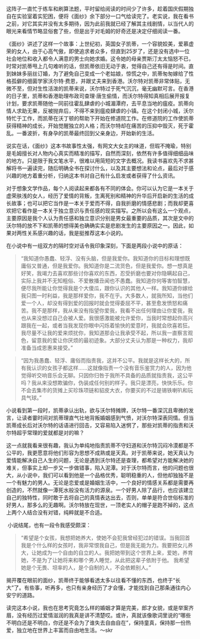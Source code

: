 ​	这阵子一直忙于练车和刷算法题，平时留给阅读的时间少了许多，趁着国庆假期独自在实验室着实犯困，便将《面纱》余下部分一口气给读完了。老实说，我在看书之前，对它其实并没有太多期待，因为此前我就已经了解其主线剧情，以当代人的眼光来看情节略显俗套了些，但是出于对毛姆的好奇还是决定仔细阅读一番。

​	《面纱》讲述了这样一个故事：上世纪初，英国女子凯蒂，一个容貌姣美，爱慕虚荣的女人，由于心高气傲，即使追求者众多，但直到25岁了，还是没有选中一位社会地位和收入都令人满意的男士向她求婚。这令她的母亲贾斯汀太太恼怒不已，时常对凯蒂甩上几句难听的话，但凯蒂依旧无动于衷，觉得自己还有得是时间。直到妹妹多丽丝订婚，为了避免自己变成一个老姑娘，惊慌之中，凯蒂匆匆嫁给了性格孤僻的细菌学家沃尔特·费恩，并跟丈夫来到香港。沃尔特对凯蒂非常体贴，无微不至，但对生性活泼的凯蒂来说，沃尔特过于死气沉沉，毫无幽默可言。在香港的日子里，凯蒂和香港助理布政司查理·唐生偷情，而沃尔特得知真相后展开报复计划，要求凯蒂随他一同前往霍乱肆虐的小城湄潭府，去平息当地的瘟疫。凯蒂向情人求助无果，反被抛弃后，不得不来到瘟疫肆虐的小镇。在这个封闭小城，沃尔特忙于工作，而凯蒂在沃丁顿的帮助下开始在修道院工作。在修道院的工作使凯蒂获得精神的成长，开始觉醒独立的人格；而沃尔特却在痛苦的压抑中毁灭，死于霍乱。一番波折，有身孕的凯蒂最终回到父亲身边，开始新的生活。

​	说实在话，《面纱》这本书故事性太强，有网文大女主的味道，但瑕不掩瑜，特别是毛姆擅长对人物内心真实而精准的描写，自然而深刻，依然有许多值得细细品味的地方。只是限于我文笔水平，很难以用简短的文字去概况。我读书喜欢先不求甚解将书一遍读完，随后明确全书在探讨什么，以及其主要想法和论点，最后对于感兴趣的地方着重分析，归纳这本书对自己有什么启发或者获得了什么资讯。

​	对于想象文学作品，每个人阅读起来都各有不同的体会。你可以认为它是一本关于虚荣肤浅的女人，经历了爱情的背叛，生离死别和精神的升华后开启新的生活的成长故事；也可以把它当作是一本关于爱而不得，自我折磨的情感悲剧；而我却更喜欢把它看作是一本关于独立意识与责任感的现实描写。之所以会有这么一个观点，主要原因是我个人认为责任感和独立意识分别是男女最重要的品质，其次是文中的沃尔特的放不下和凯蒂的想得美也确确实实是悲剧发生的主要原因之一。因此，如果对两性关系感兴趣的话，我是挺推荐这本小说的。

​	在小说中有一组双方的隔时空对话令我印象深刻，下面是两段小说中的原话：

> “我知道你愚蠢、轻浮、没有头脑，但是我爱你。我知道你的目标和理想既庸俗又普通，但是我爱你。我知道你是二流货色，但是我爱你。想一想真是好笑，我竭力去喜欢那些讨你喜欢的东西，忍受折磨也要对你隐瞒起自己，实际上我并不无知粗俗、不爱散播丑闻也不愚蠢。我知道你何等害怕智慧，便尽我所能让你觉得我是个大傻瓜，跟你认识的其他人一样。我知道你嫁给我只图一时利益，我是那样爱你，我不在乎。大多数人，就我所知，当他们爱一个人，却没有得到爱的回报时就会觉得委屈不平，甚至愈发愤怒和痛苦。我不是那样，我从来没有指望你爱我，我看不出任何理由让你爱我，我也从来没想过自己会被人爱。我很感激能被允许爱你，当我时常想起你高兴跟我在一起，或者当我发现你眼中闪烁着愉快的爱意时，我就会欣喜若狂。我尽量不让我的爱来烦扰你，我知道那会让我承受不起，所以我一直察言观色，留意我的爱让你厌烦的最初迹象。大部分丈夫认为那是一种权力，我却准备当成恩惠来接受。”
>

> “因为我愚蠢、轻浮、庸俗而指责我，这并不公平。我就是这样长大的，所有我认识的女孩子都这样……这就像指责一个没有音乐鉴赏力的人，因为他觉得听交响音乐会无聊。只因你归咎于我所不具备的品质就指责我，这公平吗？我从来没想欺骗你，伪装成任何别的样子。我只是漂亮，快快乐乐。你不会去集市的货摊上买珍珠项链和貂皮大衣，你要买的不过是锡铁喇叭和玩具气球。”

​	小说看到第一段时，凯蒂承认出轨，欲与沃尔特摊牌，沃尔特一番深沉且卑微的发言，让读者霎时间对凯蒂理直气壮地背叛婚姻感到气愤，对沃尔特深表同情。但当凯蒂成长后对沃尔特的话语进行回击，又容易陷入迷惘了，那些对凯蒂的指责和沃尔特超乎常理的爱就都是对的嘛？

​	这一点就我看来很有趣，我认为单纯地指责凯蒂不守妇道和沃尔特沉闷冷漠都是不公平的，我更愿意将他们形容为思想不成熟或是天真。对于凯蒂来说，她天真认为爱情能解决自己人生的问题，无论是遇到沃尔特还是查理，都希望对方能解决她的难关，但事实上却一步又一步做错事，陷入泥潭。对于沃尔特而言，他的问题也很大，从小说中，我们可以看到他是一个品格优秀，聪明稳重的人，但他却独独不是一个有魅力的男人。无论是恋爱或是婚姻生活中，一个良好的情感关系都是需要再创造的，不然就像一潭死水般没有活力的源泉。一个好男人除了品行，也应该建立自己的独特性，同时敢于去将自己的真情表达出去，否则，单单是符合世俗标准的好男人，那多么的无趣啊。沃尔特放在现世，一顶老实人的帽子是跑不掉的，这点上两个人结合没有对错，纯粹就是不合适。

​	小说结尾，也有一段令我感受颇深：

> “希望是个女孩，我想把她养大，使她不会犯我曾经犯过的错误。当我回首我是个什么样的女孩时，我非常恨我自己，但是我无能为力。我要把女儿养大，让她成为一个自由的自立的人。我把她带到这个世界上来，爱她，养育她，不是为了让她将来和哪个男人睡觉，从此把这辈子依附于他。 我希望她是个无畏、坦率的人，是个自制的人，不会依赖别人。”

​	揭开覆在眼前的面纱，凯蒂终于能够看透太多以往看不懂的东西，也终于“长大”了。有些事，听再多，也只有亲身经历了才会懂，才能找到自己那条通往内心安宁的道路。

​	读完这本小说，我也在思考究竟怎么样的婚姻才算是完美，郎才女貌，或是举案齐眉，没有经历过爱情滋润的我真是讲不清楚哎。或许，真就该像歌词里说的“哪些不明白还是不明白，你还是不会为了谁失去自由自在”，保持童真，保持那一份热爱，独立地在世界上丰富而自由地生活。～skr

